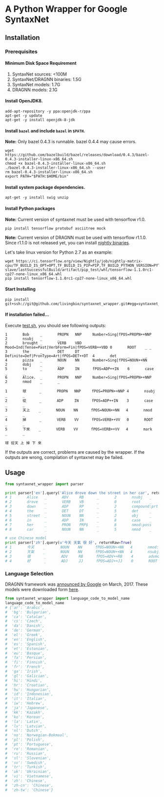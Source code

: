 # A Python Wrapper for Google SyntaxNet

## Installation

### Prerequisites

#### Minimum Disk Space Requirement

1. SyntaxNet sources: <100M
2. SyntaxNet/DRAGNN binaries: 1.5G
3. SyntaxNet models: 1.7G
4. DRAGNN models: 2.1G

#### Install OpenJDK8.

```shell-script
add-apt-repository -y ppa:openjdk-r/ppa
apt-get -y update
apt-get -y install openjdk-8-jdk
```

#### Install `bazel` and include `bazel` in `$PATH`.

**Note:** Only bazel 0.4.3 is runnable. bazel 0.4.4 may cause errors.

```shell-script
wget https://github.com/bazelbuild/bazel/releases/download/0.4.3/bazel-0.4.3-installer-linux-x86_64.sh
chmod +x bazel-0.4.3-installer-linux-x86_64.sh
./bazel-0.4.3-installer-linux-x86_64.sh --user
rm bazel-0.4.3-installer-linux-x86_64.sh
export PATH="$PATH:$HOME/bin"
```

#### Install system package dependencies.

```shell-script
apt-get -y install swig unzip
```

#### Install Python packages

**Note:** Current version of syntaxnet must be used with tensorflow r1.0.

```shell-script
pip install tensorflow protobuf asciitree mock
```

**Note:** Current version of DRAGNN must be used with tensorflow r1.1.0. Since r1.1.0 is not released yet, you can install [nightly binaries](https://github.com/tensorflow/tensorflow#installation).

Let's take linux version for Python 2.7 as an example:

```shell-script
wget https://ci.tensorflow.org/view/Nightly/job/nightly-matrix-cpu/TF_BUILD_IS_OPT=OPT,TF_BUILD_IS_PIP=PIP,TF_BUILD_PYTHON_VERSION=PYTHON2,label=cpu-slave/lastSuccessfulBuild/artifact/pip_test/whl/tensorflow-1.1.0rc1-cp27-none-linux_x86_64.whl
pip install tensorflow-1.1.0rc1-cp27-none-linux_x86_64.whl
```


#### Start Installing

```shell-script
pip install git+ssh://git@github.com/livingbio/syntaxnet_wrapper.git#egg=syntaxnet_wrapper
```

#### If installation failed...

Execute [test.sh](https://github.com/livingbio/syntaxnet_wrapper/blob/master/syntaxnet_wrapper/test.sh), you should see following outputs:

```
1       Bob     _       PROPN   NNP     Number=Sing|fPOS=PROPN++NNP     2       nsubj   _       _
2       brought _       VERB    VBD     Mood=Ind|Tense=Past|VerbForm=Fin|fPOS=VERB++VBD 0       ROOT    _ _
3       the     _       DET     DT      Definite=Def|PronType=Art|fPOS=DET++DT  4       det     _       _
4       pizza   _       NOUN    NN      Number=Sing|fPOS=NOUN++NN       2       dobj    _       _
5       to      _       ADP     IN      fPOS=ADP++IN    6       case    _       _
6       Alice.  _       PROPN   NNP     Number=Sing|fPOS=PROPN++NNP     2       nmod    _       _

1       球      _       PROPN   NNP     fPOS=PROPN++NNP 4       nsubj   _       _
2       從      _       ADP     IN      fPOS=ADP++IN    3       case    _       _
3       天上    _       NOUN    NN      fPOS=NOUN++NN   4       nmod    _       _
4       掉      _       VERB    VV      fPOS=VERB++VV   0       ROOT    _       _
5       下來    _       VERB    VV      fPOS=VERB++VV   4       mark    _       _

球 從天 上 掉 下 來
```

If the outputs are correct, problems are caused by the wrapper. If the outputs are wrong, compilation of syntaxnet may be failed.

## Usage

```python
from syntaxnet_wrapper import parser

print parser['en'].query('Alice drove down the street in her car', returnRaw=True)
# 1       Alice   _       ADV     RB      _       2       nsubj   _       _
# 2       drove   _       VERB    VB      _       0       root    _       _
# 3       down    _       ADP     RP      _       2       compound:prt    _       _
# 4       the     _       DET     DT      _       5       det     _       _
# 5       street  _       NOUN    NN      _       2       obj     _       _
# 6       in      _       ADP     IN      _       8       case    _       _
# 7       her     _       PRON    PRP$    _       8       nmod:poss       _       _
# 8       car     _       NOUN    NN      _       5       nmod    _       _

# use Chinese model
print parser['zh'].query(u'今天 天氣 很 好', returnRaw=True)
# 1       今天    _       NOUN    NN      fPOS=NOUN++NN   4       nmod:tmod       _       _
# 2       天氣    _       NOUN    NN      fPOS=NOUN++NN   4       nsubj   _       _
# 3       很      _       ADV     RB      fPOS=ADV++RB    4       advmod  _       _
# 4       好      _       ADJ     JJ      fPOS=ADJ++JJ    0       ROOT    _       _
```

### Language Selection

DRAGNN framework was [announced by Google](https://research.googleblog.com/2017/03/an-upgrade-to-syntaxnet-new-models-and.html) on March, 2017. These models were downloaded form [here](https://drive.google.com/file/d/0BxpbZGYVZsEeSFdrUnBNMUp1YzQ/view?usp=sharing).

```python
from syntaxnet_wrapper import language_code_to_model_name
language_code_to_model_name
# {'ar': 'Arabic',
#  'bg': 'Bulgarian',
#  'ca': 'Catalan',
#  'cs': 'Czech',
#  'da': 'Danish',
#  'de': 'German',
#  'el': 'Greek',
#  'en': 'English',
#  'es': 'Spanish',
#  'et': 'Estonian',
#  'eu': 'Basque',
#  'fa': 'Persian',
#  'fi': 'Finnish',
#  'fr': 'French',
#  'ga': 'Irish',
#  'gl': 'Galician',
#  'hi': 'Hindi',
#  'hr': 'Croatian',
#  'hu': 'Hungarian',
#  'id': 'Indonesian',
#  'it': 'Italian',
#  'iw': 'Hebrew',
#  'ja': 'Japanese',
#  'kk': 'Kazakh',
#  'ko': 'Korean',
#  'la': 'Latin',
#  'lv': 'Latvian',
#  'nl': 'Dutch',
#  'no': 'Norwegian-Bokmaal',
#  'pl': 'Polish',
#  'pt': 'Portuguese',
#  'ro': 'Romanian',
#  'ru': 'Russian',
#  'sl': 'Slovenian',
#  'sv': 'Swedish',
#  'tr': 'Turkish',
#  'uk': 'Ukrainian',
#  'vi': 'Vietnamese',
#  'zh': 'Chinese',
#  'zh-cn': 'Chinese',
#  'zh-tw': 'Chinese'}
```
